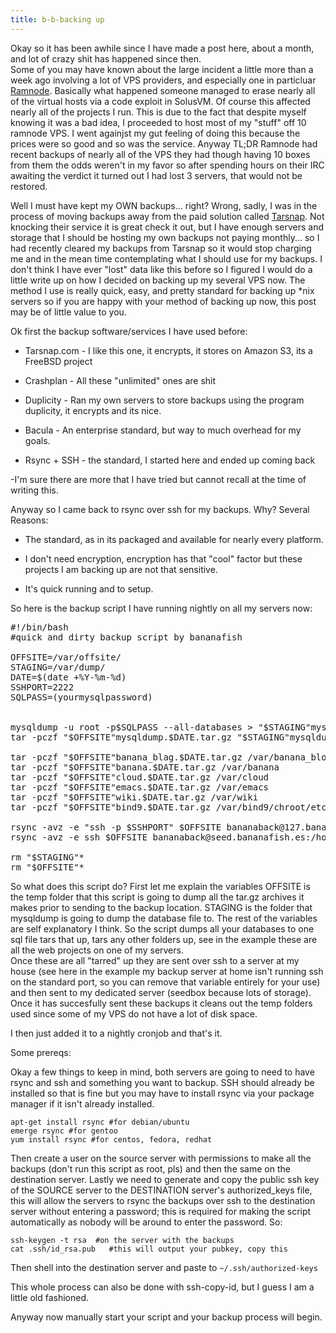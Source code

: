 ```yaml
---
title: b-b-backing up
---
```

Okay so it has been awhile since I have made a post here, about a month, and lot of crazy shit has happened since then.  
Some of you may have known about the large incident a little more than a week ago involving a lot of VPS providers, and especially one in particluar [Ramnode](http://ramnode.com).
Basically what happened someone managed to erase nearly all of the virtual hosts via a code exploit in SolusVM. Of course this affected nearly all of the projects I run.  This is due to the fact that despite myself knowing it was a bad idea, I proceeded to host most of my "stuff" off 10 ramnode VPS.  I went againjst my gut feeling of doing this because the prices were so good and so was the service.  Anyway TL;DR Ramnode had recent backups of nearly all of the VPS they had though having 10 boxes from them the odds weren't in my favor so after spending hours on their IRC awaiting the verdict it turned out I had lost 3 servers, that would not be restored.

Well I must have kept my OWN backups... right? Wrong, sadly, I was in the process of moving backups away from the paid solution called [Tarsnap](http://tarsnap.com).  Not knocking their service it is great check it out, but I have enough servers and storage that I should be hosting my own backups not paying monthly... so I had recently cleared my backups from Tarsnap so it would stop charging me and in the mean time contemplating what I should use for my backups.  I don't think I have ever "lost" data like this before so I figured I would do a little write up on how I decided on backing up my several VPS now. The method I use is really quick, easy, and pretty standard for backing up *nix servers so if you are happy with your method of backing up now, this post may be of little value to you.

Ok first the backup software/services I have used before:

*  Tarsnap.com - I like this one, it encrypts, it stores on Amazon S3, its a FreeBSD project

*  Crashplan - All these "unlimited" ones are shit 

*  Duplicity - Ran my own servers to store backups using the program duplicity, it encrypts and its nice.

*  Bacula - An enterprise standard, but way to much overhead for my goals.

*  Rsync + SSH - the standard, I started here and ended up coming back

 
-I'm sure there are more that I have tried but cannot recall at the time of writing this.

Anyway so I came back to rsync over ssh for my backups.  Why? Several Reasons:

*  The standard, as in its packaged and available for nearly every platform.

*  I don't need encryption, encryption has that "cool" factor but these projects I am backing up are not that sensitive.

*  It's quick running and to setup.

So here is the backup script I have running nightly on all my servers now:


<pre>
#!/bin/bash
#quick and dirty backup script by bananafish

OFFSITE=/var/offsite/
STAGING=/var/dump/
DATE=$(date +%Y-%m-%d)
SSHPORT=2222
SQLPASS=(yourmysqlpassword)


mysqldump -u root -p$SQLPASS --all-databases > "$STAGING"mysqldumpall.sql
tar -pczf "$OFFSITE"mysqldump.$DATE.tar.gz "$STAGING"mysqldumpall.sql

tar -pczf "$OFFSITE"banana_blag.$DATE.tar.gz /var/banana_blog
tar -pczf "$OFFSITE"banana.$DATE.tar.gz /var/banana
tar -pczf "$OFFSITE"cloud.$DATE.tar.gz /var/cloud
tar -pczf "$OFFSITE"emacs.$DATE.tar.gz /var/emacs
tar -pczf "$OFFSITE"wiki.$DATE.tar.gz /var/wiki
tar -pczf "$OFFSITE"bind9.$DATE.tar.gz /var/bind9/chroot/etc

rsync -avz -e "ssh -p $SSHPORT" $OFFSITE bananaback@127.bananafish.es:/home/bananaback/web1/
rsync -avz -e ssh $OFFSITE bananaback@seed.bananafish.es:/home/bananaback/backups/web1/

rm "$STAGING"*
rm "$OFFSITE"*
</pre>
 
So what does this script do? 
First let me explain the variables OFFSITE is the temp folder that this script is going to dump all the tar.gz archives it makes prior to sending to the backup location.  STAGING is the folder that mysqldump is going to dump the database file to.  The rest of the variables are self explanatory I think.  So the script dumps all your databases to one sql file tars that up, tars any other folders up, see in the example these are all the web projects on one of my servers.  
Once these are all "tarred" up they are sent over ssh to a server at my house (see here in the example my backup server at home isn't running ssh on the standard port, so you can remove that variable entirely for your use) and then sent to my dedicated server (seedbox because lots of storage).  Once it has succesfully sent these backups it cleans out the temp folders used since some of my VPS do not have a lot of disk space.

I then just added it to a nightly cronjob and that's it.

Some prereqs:

Okay a few things to keep in mind, both servers are going to need to have rsync and ssh and something you want to backup.  SSH should already be installed so that is fine but you may have to install rsync via your package manager if it isn't already installed.  

```
apt-get install rsync #for debian/ubuntu
emerge rsync #for gentoo
yum install rsync #for centos, fedora, redhat
```


Then create a user on the source server with permissions to make all the backups (don't run this script as root, pls) and then the same on the destination server.  Lastly we need to generate and copy the public ssh key of the SOURCE server to the DESTINATION server's authorized_keys file, this will allow the servers to rsync the backups over ssh to the destination server without entering a password; this is required for making the script automatically as nobody will be around to enter the password. So:


```
ssh-keygen -t rsa  #on the server with the backups
cat .ssh/id_rsa.pub   #this will output your pubkey, copy this
```

Then shell into the destination server and paste to `~/.ssh/authorized-keys`

This whole process can also be done with ssh-copy-id, but I guess I am a little old fashioned.

Anyway now manually start your script and your backup process will begin.

